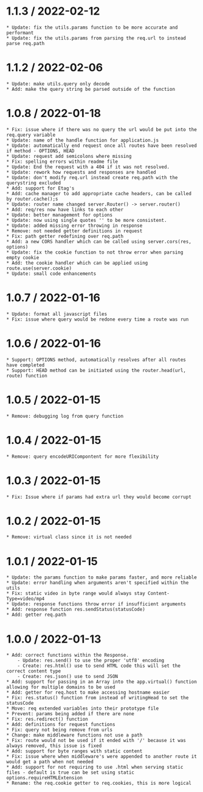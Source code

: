 1.1.3 / 2022-02-12
===================

    * Update: fix the utils.params function to be more accurate and performant
    * Update: fix the utils.params from parsing the req.url to instead parse req.path

1.1.2 / 2022-02-06
===================

    * Update: make utils.query only decode
    * Add: make the query string be parsed outside of the function

1.0.8 / 2022-01-18
===================

    * Fix: issue where if there was no query the url would be put into the req.query variable
    * Update: name of the handle function for application.js
    * Update: automatically end request once all routes have been resolved if method - OPTIONS, HEAD
    * Update: request add semicolons where missing
    * Fix: spelling errors within readme file
    * Update: End the request with a 404 if it was not resolved.
    * Update: rework how requests and responses are handled
    * Update: don't modify req.url instead create req.path with the querystring excluded
    * Add: support for Etag's
    * Add: cache manager to add appropriate cache headers, can be called by router.cache();s
    * Update: router name changed server.Router() -> server.router()
    * Add: req/res now have links to each other
    * Update: better management for options
    * Update: now using single quotes '' to be more consistent.
    * Update: added missing error throwing in response
    * Remove: not needed getter definitions in request
    * Fix: path getter redefining over req.path
    * Add: a new CORS handler which can be called using server.cors(res, options)
    * Update: fix the cookie function to not throw error when parsing empty cookie
    * Add: the cookie handler which can be applied using route.use(server.cookie)
    * Update: small code enhancements

1.0.7 / 2022-01-16
===================

    * Update: format all javascript files
    * Fix: issue where query would be redone every time a route was run

1.0.6 / 2022-01-16
===================

    * Support: OPTIONS method, automatically resolves after all routes have completed
    * Support: HEAD method can be initiated using the router.head(url, route) function

1.0.5 / 2022-01-15
===================

    * Remove: debugging log from query function

1.0.4 / 2022-01-15
===================

    * Remove: query encodeURICompontent for more flexibility

1.0.3 / 2022-01-15
===================

    * Fix: Issue where if params had extra url they would become corrupt

1.0.2 / 2022-01-15
===================

    * Remove: virtual class since it is not needed
    
1.0.1 / 2022-01-15
===================

    * Update: the params function to make params faster, and more reliable
    * Update: error handling when arguments aren't specified within the utils
    * Fix: static video in byte range would always stay Content-Type=video/mp4
    * Update: response functions throw error if insufficient arguments
    * Add: response function res.sendStatus(statusCode)
    * Add: getter req.path

1.0.0 / 2022-01-13
===================

    * Add: correct functions within the Response.
        - Update: res.send() to use the proper 'utf8' encoding
        - Create: res.html() use to send HTML code this will set the correct content type
        - Create: res.json() use to send JSON
    * Add: support for passing in an Array into the app.virtual() function allowing for multiple domains to be used
    * Add: getter for req.host to make accessing hostname easier
    * Fix: res.status() function from instead of writingHead to set the statusCode
    * Move: req extended variables into their prototype file
    * Prevent: params being added if there are none
    * Fix: res.redirect() function
    * Add: definitions for request functions
    * Fix: query not being remove from urls
    * Change: make middleware functions not use a path
    * Fix: route would not be used if it ended with '/' because it was always removed, this issue is fixed
    * Add: support for byte ranges with static content
    * Fix: issue where when middleware's were appended to another route it would get a path when not needed
    * Add: support for not requiring to use .html when serving static files - default is true can be set using static options.requireHTMLExtension
    * Rename: the req.cookie getter to req.cookies, this is more logical